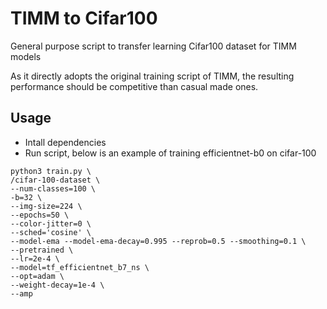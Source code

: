 # TIMM to Cifar100
General purpose script to transfer learning Cifar100 dataset for TIMM models

As it directly adopts the original training script of TIMM, the resulting performance should be competitive than casual made ones.

## Usage
- Intall dependencies
- Run script, below is an example of training efficientnet-b0 on cifar-100
```
python3 train.py \
/cifar-100-dataset \
--num-classes=100 \
-b=32 \
--img-size=224 \
--epochs=50 \
--color-jitter=0 \
--sched='cosine' \
--model-ema --model-ema-decay=0.995 --reprob=0.5 --smoothing=0.1 \
--pretrained \
--lr=2e-4 \
--model=tf_efficientnet_b7_ns \
--opt=adam \
--weight-decay=1e-4 \
--amp
```
